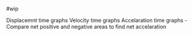 #wip 

Displacemnt time graphs 
Velocity time graphs 
Accelaration time graphs - Compare net positive and negative areas to find net accelaration 